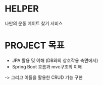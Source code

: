 # HELPER
나만의 운동 메이트 찾기 서비스

# PROJECT 목표
- JPA 활용 및 이해 (DB와의 상호작용 측면에서)
- Spring Boot 흐름과 mvc구조의 이해

-> 그리고 이들을 활용한 CRUD 기능 구현
